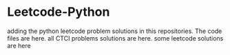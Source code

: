 # Leetcode-Python
adding the python leetcode problem solutions in this repositories. 
The code files are here.
all CTCI problems solutions are here.
some leetcode solutions are here














